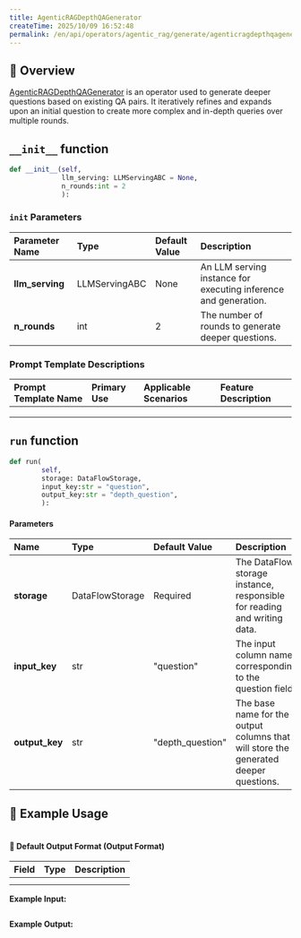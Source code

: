 ```yaml
---
title: AgenticRAGDepthQAGenerator
createTime: 2025/10/09 16:52:48
permalink: /en/api/operators/agentic_rag/generate/agenticragdepthqagenerator/
---
```


## 📘 Overview

[AgenticRAGDepthQAGenerator](https://github.com/OpenDCAI/DataFlow/blob/main/dataflow/operators/rag/agentic_rag/depth_qa_generator.py) is an operator used to generate deeper questions based on existing QA pairs. It iteratively refines and expands upon an initial question to create more complex and in-depth queries over multiple rounds.

## `__init__` function

```python
def __init__(self,
             llm_serving: LLMServingABC = None,
             n_rounds:int = 2
             ):
```

### `init` Parameters

| Parameter Name | Type | Default Value | Description |
| :--- | :--- | :--- | :--- |
| **llm_serving** | LLMServingABC | None | An LLM serving instance for executing inference and generation. |
| **n_rounds** | int | 2 | The number of rounds to generate deeper questions. |

### Prompt Template Descriptions

| Prompt Template Name | Primary Use | Applicable Scenarios | Feature Description |
| :--- | :--- | :--- | :--- |
| | | | |
| | | | |
| | | | |

## `run` function

```python
def run(
        self,
        storage: DataFlowStorage,
        input_key:str = "question",
        output_key:str = "depth_question",
        ):
```

#### Parameters

| Name | Type | Default Value | Description |
| :--- | :--- | :--- | :--- |
| **storage** | DataFlowStorage | Required | The DataFlow storage instance, responsible for reading and writing data. |
| **input_key** | str | "question" | The input column name, corresponding to the question field. |
| **output_key** | str | "depth_question" | The base name for the output columns that will store the generated deeper questions. |

## 🧠 Example Usage

```python

```

#### 🧾 Default Output Format (Output Format)

| Field | Type | Description |
| :--- | :--- | :--- |
| | | |
| | | |

**Example Input:**

```json

```

**Example Output:**

```json

```
